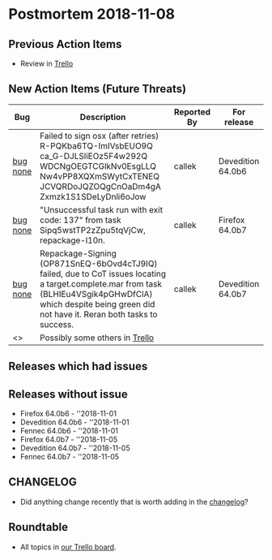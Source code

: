 # Postmortem 2018-11-08

## Previous Action Items

* Review in [Trello](https://trello.com/b/aLnCtUjm/releaseduty)

## New Action Items (Future Threats)

| Bug                                                           | Description                | Reported By         | For release |
| ------------------------------------------------------------- | -------------------------- | ------------------- | ----------- |
| [bug none](https://bugzil.la/none)  | Failed to sign osx (after retries) R-PQKba6TQ-ImIVsbEUO9Q ca_G-DJLSliEOz5F4w292Q WDCNgOEGTCGlkNv0EsgLLQ Nw4vPP8XQXmSWytCxTENEQ JCVQRDoJQZOQgCnOaDm4gA Zxmzk1S1SDeLyDnli6oJow | callek  | Devedition 64.0b6 |
| [bug none](https://bugzil.la/none)  | "Unsuccessful task run with exit code: 137" from task Sipq5wstTP2zZpu5tqVjCw, repackage-l10n. | callek  | Firefox 64.0b7 |
| [bug none](https://bugzil.la/none)  | Repackage-Signing (OP871SnEQ-6bOvd4cTJ9IQ) failed, due to CoT issues locating a target.complete.mar from task (BLHIEu4VSgik4pGHwDfClA) which despite being green did not have it. Reran both tasks to success. | callek  | Devedition 64.0b7 |
| <> | Possibly some others in [Trello](https://trello.com/b/aLnCtUjm/releaseduty) | | | | |

## Releases which had issues


## Releases without issue

* Firefox 64.0b6 - ''2018-11-01
* Devedition 64.0b6 - ''2018-11-01
* Fennec 64.0b6 - ''2018-11-01
* Firefox 64.0b7 - ''2018-11-05
* Devedition 64.0b7 - ''2018-11-05
* Fennec 64.0b7 - ''2018-11-05

## CHANGELOG
- Did anything change recently that is worth adding in the [changelog](https://github.com/mozilla-releng/releasewarrior-2.0/blob/master/docs/CHANGELOG.md)?

## Roundtable
- All topics in [our Trello board](https://trello.com/b/aLnCtUjm/releaseduty).